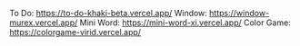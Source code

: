 To Do: https://to-do-khaki-beta.vercel.app/
Window: https://window-murex.vercel.app/
Mini Word: https://mini-word-xi.vercel.app/
Color Game: https://colorgame-virid.vercel.app/